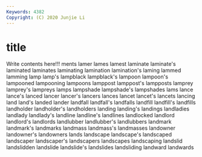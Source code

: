 ```yaml
---
Keywords: 4382
Copyright: (C) 2020 Junjie Li
---
```


# title

Write contents here!!!
ments 
lamer 
lames 
lamest
laminate 
laminate's 
laminated 
laminates 
laminating 
lamination 
lamination's 
laming 
lammed 
lamming
lamp 
lamp's 
lampblack 
lampblack's 
lampoon 
lampoon's 
lampooned 
lampooning 
lampoons 
lamppost
lamppost's 
lampposts 
lamprey 
lamprey's 
lampreys 
lamps 
lampshade 
lampshade's 
lampshades 
lams
lance 
lance's 
lanced 
lancer 
lancer's 
lancers 
lances 
lancet 
lancet's 
lancets
lancing 
land 
land's 
landed 
lander 
landfall 
landfall's 
landfalls 
landfill 
landfill's
landfills 
landholder 
landholder's 
landholders 
landing 
landing's 
landings 
landladies 
landlady 
landlady's
landline 
landline's 
landlines 
landlocked 
landlord 
landlord's 
landlords 
landlubber 
landlubber's 
landlubbers
landmark 
landmark's 
landmarks 
landmass 
landmass's 
landmasses 
landowner 
landowner's 
landowners 
lands
landscape 
landscape's 
landscaped 
landscaper 
landscaper's 
landscapers 
landscapes 
landscaping 
landslid 
landslidden
landslide 
landslide's 
landslides 
landsliding 
landward 
landwards 
